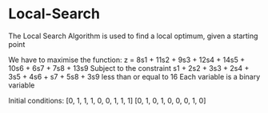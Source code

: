 # Local-Search
The Local Search Algorithm is used to find a local optimum, given a starting point

We have to maximise the function: z = 8s1 + 11s2 + 9s3 + 12s4 + 14s5 + 10s6 + 6s7 + 7s8 + 13s9
Subject to the constraint s1 + 2s2 + 3s3 + 2s4 + 3s5 + 4s6 + s7 + 5s8 + 3s9 less than or equal to 16
Each variable is a binary variable

Initial conditions:
[0, 1, 1, 1, 0, 0, 1, 1, 1]
[0, 1, 0, 1, 0, 0, 0, 1, 0]
